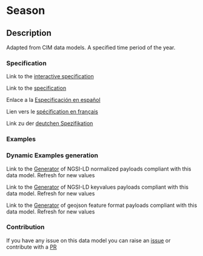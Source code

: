 # Season

## Description 

Adapted from CIM data models. A specified time period of the year.
### Specification

Link to the [interactive specification](https://swagger.lab.fiware.org/?url=https://github.com/smart-data-models/dataModel.EnergyCIM/blob/master/Season/swagger.yaml)

Link to the [specification](https://github.com/smart-data-models/dataModel.EnergyCIM/blob/master/Season/doc/spec.md)

Enlace a la [Especificación en español](https://github.com/smart-data-models/dataModel.EnergyCIM/blob/master/Season/doc/spec_ES.md)

Lien vers le [spécification en français](https://github.com/smart-data-models/dataModel.EnergyCIM/blob/master/Season/doc/spec_FR.md)

Link zu der [deutchen Spezifikation](https://github.com/smart-data-models/dataModel.EnergyCIM/blob/master/Season/doc/spec_DE.md)
### Examples
### Dynamic Examples generation

Link to the [Generator](https://smartdatamodels.org/extra/ngsi-ld_generator_v0.92.php?schemaUrl=https://raw.githubusercontent.com/smart-data-models/dataModel.EnergyCIM/master/Season/schema.json&email=info@smartdatamodels.org) of NGSI-LD normalized payloads compliant with this data model. Refresh for new values

Link to the [Generator](https://smartdatamodels.org/extra/ngsi-ld_generator_keyvalues_v0.92.php?schemaUrl=https://raw.githubusercontent.com/smart-data-models/dataModel.EnergyCIM/master/Season/schema.json&email=info@smartdatamodels.org) of NGSI-LD keyvalues payloads compliant with this data model. Refresh for new values

Link to the [Generator](https://smartdatamodels.org/extra/geojson_features_generator_v1.0.php?schemaUrl=https://raw.githubusercontent.com/smart-data-models/dataModel.EnergyCIM/master/Season/schema.json&email=info@smartdatamodels.org) of geojson feature format payloads compliant with this data model. Refresh for new values
### Contribution

 If you have any issue on this data model you can raise an [issue](https://github.com/smart-data-models/dataModel.EnergyCIM/issues)  or contribute with a [PR](https://github.com/smart-data-models/dataModel.EnergyCIM/pulls)